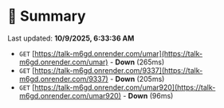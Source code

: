 # 📖 Summary
Last updated: **10/9/2025, 6:33:36 AM**

- `GET` [https://talk-m6gd.onrender.com/umar](https://talk-m6gd.onrender.com/umar) - **Down** (265ms)
- `GET` [https://talk-m6gd.onrender.com/9337](https://talk-m6gd.onrender.com/9337) - **Down** (205ms)
- `GET` [https://talk-m6gd.onrender.com/umar920](https://talk-m6gd.onrender.com/umar920) - **Down** (96ms)
